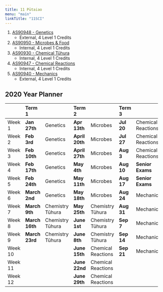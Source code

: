 ```yaml
---
title: 11 Pūtaiao
menu: "main"
linkTitle: "11SCI"
---
```


1. [AS90948 - Genetics](as90948/)
    - External, 4 Level 1 Credits 
2. [AS90950 - Microbes & Food](as90950/)
    - Internal, 4 Level 1 Credits
3. [AS90930 - Chemical Tūhura](as90930/)
    - Internal, 4 Level 1 Credits
4. [AS90947 - Chemical Reactions](as90947/)
    - Internal, 4 Level 1 Credits
5. [AS90940 - Mechanics](as90940/)
    - External, 4 Level 1 Credits

## 2020 Year Planner

|         | Term 1         |                  | Term 2         |                    | Term 3     |                    | Term 4      |                |
|:--------|:---------------|:-----------------|:---------------|:-------------------|:-----------|:-------------------|:------------|:---------------|
| Week 1  | __Jan 27th__   | Genetics         | __Apr 13th__   | Microbes           | __Jul 20__ | Chemical Reactions | __Oct 12__  | Mechanics      |
| Week 2  | __Feb 3rd__    | Genetics         | __April 20th__ | Microbes           | __Jul 27__ | Chemical Reactions | __Oct 19__  | Mechanics      |
| Week 3  | __Feb 10th__   | Genetics         | __April 27th__ | Microbes           | __Aug 3__  | Chemical Reactions | __Oct 26__  | Revision       |
| Week 4  | __Feb 17th__   | Genetics         | __May 4th__    | Microbes           | __Aug 10__ | __Senior Exams__   | __Nov 2__   | Prize Giving   |
| Week 5  | __Feb 24th__   | Genetics         | __May 11th__   | Microbes           | __Aug 17__ | __Senior Exams__   | __Nov 9__   | __NCEA Exams__ |
| Week 6  | __March 2nd__  | Genetics         | __May 18th__   | Microbes           | __Aug 24__ | Mechanics          | __Nov 16__  | __NCEA Exams__ |
| Week 7  | __March 9th__  | Chemistry Tūhura | __May 25th__   | Chemistry Tūhura   | __Aug 31__ | Mechanics          | __Nov 23__  | __NCEA Exams__ |
| Week 8  | __March 16th__ | Chemistry Tūhura | __June 1st__   | Chemistry Tūhura   | __Sep 7__  | Mechanics          | __Nov 30__  | __NCEA Exams__ |
| Week 9  | __March 23rd__ | Chemistry Tūhura | __June 8th__   | Chemistry Tūhura   | __Sep 14__ | Mechanics          | __Dec 7th__ | __NCEA Exams__ |
| Week 10 |                |                  | __June 15th__  | Chemical Reactions | __Sep 21__ | Mechanics          |             |                |
| Week 11 |                |                  | __June 22nd__  | Chemical Reactions |            |                    |             |                |
| Week 12 |                |                  | __June 29th__  | Chemical Reactions |            |                    |             |                |
